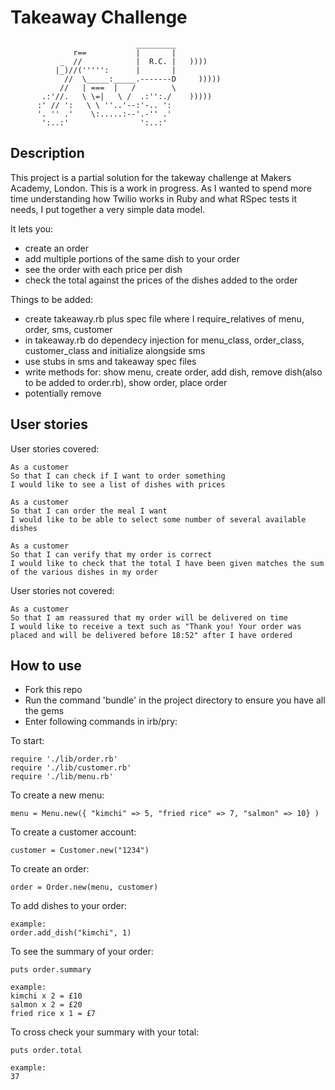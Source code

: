 Takeaway Challenge
==================
```
                            _________
              r==           |       |
           _  //            |  R.C. |   ))))
          |_)//(''''':      |       |
            //  \_____:_____.-------D     )))))
           //   | ===  |   /        \
       .:'//.   \ \=|   \ /  .:'':./    )))))
      :' // ':   \ \ ''..'--:'-.. ':
      '. '' .'    \:.....:--'.-'' .'
       ':..:'                ':..:'

 ```
Description
-------

This project is a partial solution for the takeway challenge at Makers Academy, London. This is a work in progress.
As I wanted to spend more time understanding how Twilio works in Ruby and what RSpec tests it needs, I put together a very simple data model.

It lets you:

- create an order
- add multiple portions of the same dish to your order
- see the order with each price per dish
- check the total against the prices of the dishes added to the order

Things to be added:

- create takeaway.rb plus spec file where I require_relatives of menu, order, sms, customer
- in takeaway.rb do dependecy injection for menu_class, order_class, customer_class and initialize alongside sms
- use stubs in sms and takeaway spec files
- write methods for: show menu, create order, add dish, remove dish(also to be added to order.rb), show order, place order
- potentially remove 


User stories
-------

User stories covered:

```
As a customer
So that I can check if I want to order something
I would like to see a list of dishes with prices

As a customer
So that I can order the meal I want
I would like to be able to select some number of several available dishes

As a customer
So that I can verify that my order is correct
I would like to check that the total I have been given matches the sum of the various dishes in my order
```
User stories not covered:
```
As a customer
So that I am reassured that my order will be delivered on time
I would like to receive a text such as "Thank you! Your order was placed and will be delivered before 18:52" after I have ordered
```
How to use
-------
* Fork this repo
* Run the command 'bundle' in the project directory to ensure you have all the gems
* Enter following commands in irb/pry:

To start:
```
require './lib/order.rb'
require './lib/customer.rb'
require './lib/menu.rb'
```
To create a new menu:
```
menu = Menu.new({ "kimchi" => 5, "fried rice" => 7, "salmon" => 10} )
```
To create a customer account:
```
customer = Customer.new("1234")
```
To create an order:
```
order = Order.new(menu, customer)
```
To add dishes to your order:
```
example:
order.add_dish("kimchi", 1)
```
To see the summary of your order:
```
puts order.summary

example:
kimchi x 2 = £10
salmon x 2 = £20
fried rice x 1 = £7
```
To cross check your summary with your total:
```
puts order.total

example:
37
```
